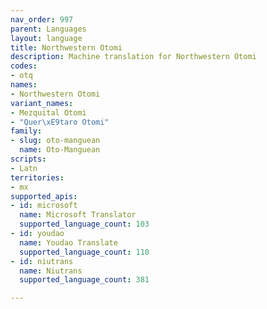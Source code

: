 ```yaml
---
nav_order: 997
parent: Languages
layout: language
title: Northwestern Otomi
description: Machine translation for Northwestern Otomi
codes:
- otq
names:
- Northwestern Otomi
variant_names:
- Mezquital Otomi
- "Quer\xE9taro Otomi"
family:
- slug: oto-manguean
  name: Oto-Manguean
scripts:
- Latn
territories:
- mx
supported_apis:
- id: microsoft
  name: Microsoft Translator
  supported_language_count: 103
- id: youdao
  name: Youdao Translate
  supported_language_count: 110
- id: niutrans
  name: Niutrans
  supported_language_count: 381

---
```


